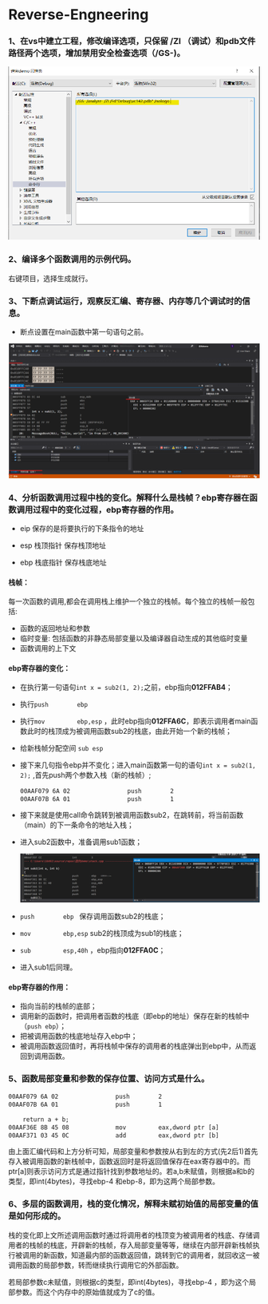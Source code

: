 # Reverse-Engneering

### 1、在vs中建立工程，修改编译选项，只保留 /ZI （调试）和pdb文件路径两个选项，增加禁用安全检查选项（/GS-)。

![修改编译选项](./img/pare.png)

### 2、编译多个函数调用的示例代码。

右键项目，选择生成就行。

### 3、下断点调试运行，观察反汇编、寄存器、内存等几个调试时的信息。

- 断点设置在main函数中第一句语句之前。

![](./img/编译相关窗口.png)

### 4、分析函数调用过程中栈的变化。解释什么是栈帧？ebp寄存器在函数调用过程中的变化过程，ebp寄存器的作用。

- eip 保存的是将要执行的下条指令的地址

- esp 栈顶指针 保存栈顶地址

- ebp 栈底指针 保存栈底地址

#### 栈帧：

每一次函数的调用,都会在调用栈上维护一个独立的栈帧。每个独立的栈帧一般包括:

- 函数的返回地址和参数
- 临时变量: 包括函数的非静态局部变量以及编译器自动生成的其他临时变量
- 函数调用的上下文

#### ebp寄存器的变化：

- 在执行第一句语句```int x = sub2(1, 2);```之前，ebp指向**012FFAB4**；

- 执行``` push        ebp  ```

- 执行```mov         ebp,esp``` ，此时ebp指向**012FFA6C**，即表示调用者main函数此时的栈顶成为被调用函数sub2的栈底，由此开始一个新的栈帧；

- 给新栈帧分配空间 `sub esp`

- 接下来几句指令ebp并不变化；进入main函数第一句的语句```int x = sub2(1, 2);``` ,首先push两个参数入栈（新的栈帧）;

  ```
  00AAF079 6A 02                push        2  
  00AAF07B 6A 01                push        1  
  ```

- 接下来就是使用call命令跳转到被调用函数sub2，在跳转前，将当前函数（main）的下一条命令的地址入栈；

- 进入sub2函数中，准备调用sub1函数；

  ![](./img/sub2.png)

- ``` push        ebp  ``` 保存调用函数sub2的栈底；

- ``` mov         ebp,esp ``` sub2的栈顶成为sub1的栈底；

- ``` sub         esp,40h ``` ，ebp指向**012FFA0C**；

- 进入sub1后同理。

#### ebp寄存器的作用：

- 指向当前的栈帧的底部；
- 调用新的函数时，把调用者函数的栈底（即ebp的地址）保存在新的栈帧中（```push ebp```）；
- 把被调用函数的栈底地址存入ebp中；
- 被调用函数返回值时，再将栈帧中保存的调用者的栈底弹出到ebp中，从而返回到调用函数。

### 5、函数局部变量和参数的保存位置、访问方式是什么。

```
00AAF079 6A 02                push        2  
00AAF07B 6A 01                push        1  
```

```
	return a + b;
00AAF36E 8B 45 08             mov         eax,dword ptr [a]  
00AAF371 03 45 0C             add         eax,dword ptr [b]  
```

由上面汇编代码和上方分析可知，局部变量和参数按从右到左的方式(先2后1)首先存入被调用函数的新栈帧中，函数返回时是将返回值保存在eax寄存器中的。而ptr[a]则表示访问方式是通过指针找到参数地址的。若a,b未赋值，则根据a和b的类型，即int(4bytes)，寻找ebp-4 和ebp-8，即为这两个局部参数。

### 6、多层的函数调用，栈的变化情况，解释未赋初始值的局部变量的值是如何形成的。

栈的变化即上文所述调用函数时通过将调用者的栈顶变为被调用者的栈底、存储调用者的栈帧的栈底，开辟新的栈帧，存入局部变量等等，继续在内部开辟新栈帧执行被调用的新函数，知道最内部的函数返回值，跳转到它的调用者，就回收这一被调用函数的局部参数，转而继续执行调用它的外部函数。

若局部参数c未赋值，则根据c的类型，即int(4bytes)，寻找ebp-4 ，即为这个局部参数。而这个内存中的原始值就成为了c的值。
